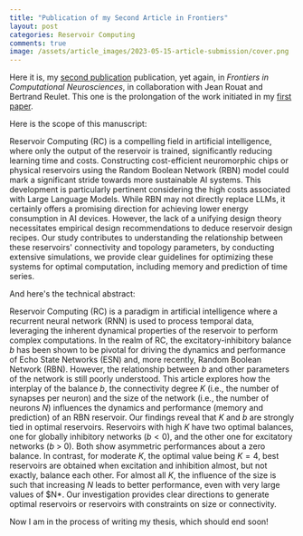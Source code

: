 ```yaml
---
title: "Publication of my Second Article in Frontiers"
layout: post
categories: Reservoir Computing
comments: true
image: /assets/article_images/2023-05-15-article-submission/cover.png
---
```


Here it is, my [second publication](https://www.frontiersin.org/articles/10.3389/fncom.2024.1348138/full) publication, yet again, in *Frontiers in Computational Neurosciences*, in collaboration with Jean Rouat and Bertrand Reulet. This one is the prolongation of the work initiated in my [first paper](./2023-05-15-article-submission.md).

Here is the scope of this manuscript:

Reservoir Computing (RC) is a compelling field in artificial intelligence, where only the output of the reservoir is trained, significantly reducing learning time and costs. Constructing cost-efficient neuromorphic chips or physical reservoirs using the Random Boolean Network (RBN) model could mark a significant stride towards more sustainable AI systems. This development is particularly pertinent considering the high costs associated with Large Language Models. While RBN may not directly replace LLMs, it certainly offers a promising direction for achieving lower energy consumption in AI devices. However, the lack of a unifying design theory necessitates empirical design recommendations to deduce reservoir design recipes. Our study contributes to understanding the relationship between these reservoirs' connectivity and topology parameters, by conducting extensive simulations, we provide clear guidelines for optimizing these systems for optimal computation, including memory and prediction of time series.

And here's the technical abstract:

Reservoir Computing (RC) is a paradigm in artificial intelligence where a recurrent neural network (RNN) is used to process temporal data, leveraging the inherent dynamical properties of the reservoir to perform complex computations. In the realm of RC, the excitatory-inhibitory balance $b$ has been shown to be pivotal for driving the dynamics and performance of Echo State Networks (ESN) and, more recently, Random Boolean Network (RBN). However, the relationship between $b$ and other parameters of the network is still poorly understood. This article explores how the interplay of the balance $b$, the connectivity degree $K$ (i.e., the number of synapses per neuron) and the size of the network (i.e., the number of neurons $N$) influences the dynamics and performance (memory and prediction) of an RBN reservoir. Our findings reveal that $K$ and $b$ are strongly tied in optimal reservoirs. Reservoirs with high $K$ have two optimal balances, one for globally inhibitory networks ($b < 0$), and the other one for excitatory networks ($b$ > 0). Both show asymmetric performances about a zero balance. In contrast, for moderate $K$, the optimal value being $K = 4$, best reservoirs are obtained when excitation and inhibition almost, but not exactly, balance each other. For almost all $K$, the influence of the size is such that increasing $N$ leads to better performance, even with very large values of $N*. Our investigation provides clear directions to generate optimal reservoirs or reservoirs with constraints on size or connectivity.

Now I am in the process of writing my thesis, which should end soon!
